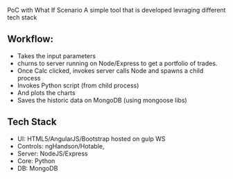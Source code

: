 PoC with What If Scenario
A simple tool that is developed levraging different tech stack

Workflow: 
-----------
- Takes the input parameters
- churns to server running on Node/Express to get a portfolio of trades. 
- Once Calc clicked, invokes server calls Node and spawns a child process
- Invokes Python script (from child process)
- And plots the charts 
- Saves the historic data on MongoDB (using mongoose libs)

Tech Stack
-----------
- UI: HTML5/AngularJS/Bootstrap hosted on gulp WS
- Controls: ngHandson/Hotable, 
- Server: NodeJS/Express
- Core: Python
- DB: MongoDB
